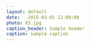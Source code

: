 ```yaml
---
layout: default
date:   2015-03-01 12:00:00
photo: 03.jpg
caption_header: Sample header
caption: sample caption
---
```

